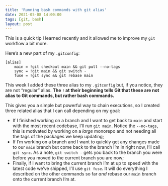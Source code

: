 ```yaml
---
title: 'Running bash commands with git alias'
date: 2021-05-08 14:00:00
tags: [git, bash]
layout: post
---
```


This is a quick tip I learned recently and it allowed me to improve my `git` workflow a bit more.

Here’s a new part of my `.gitconfig`:

```
[alias]
    main = !git checkout main && git pull --no-tags
    sync = !git main && git switch -
    fuse = !git sync && git rebase main
```

This week I added these three alias to my `.gitconfig` but, if you notice, they are not “regular” alias. **The `!` at their beginning tells Git that these are not alias to Git commands, but rather bash commands.**

This gives you a simple but powerful way to chain executions, so I created three related alias that I can call depending on my goal:
- If I finished working on a branch and I want to get back to `main` and start with the most recent codebase, I’ll run `git main`. Notice the `--no-tags`, this is motivated by working on a _large_ monorepo and not needing all the tags of the packages we keep updating;
- If I’m working on a branch and I want to quickly get any changes made to our `main` branch but come back to the branch I’m in right now, I’ll call `git sync`. As a note, `git switch -` gets you back to the branch you were before you moved to the current branch you are now;
- Finally, if I want to bring the current branch I’m at up to speed with the latest code we’ve shipped, I’ll use `git fuse`. It will do everything I described on the other commands so far _and_ rebase our `main` branch onto the current branch I’m at.

